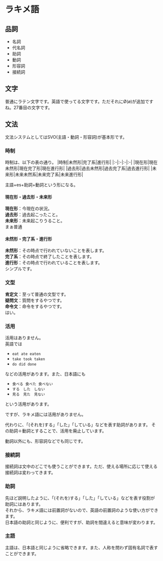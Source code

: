# ラキメ語
## 品詞
- 名詞
- 代名詞
- 助詞
- 動詞
- 形容詞
- 接続詞

## 文字
普通にラテン文字です。英語で使ってる文字です。ただそれにØ(ø)が追加ですね。27番目の文字です。

## 文法
文法システムとしてはSVO(主語・動詞・形容詞)が基本形です。

### 時制
時制は、以下の表の通り。
|時制|未然形|完了系|進行形|
|:-|:-|:-|:-|
|現在形|現在未然形|現在完了形|現在進行形|
|過去形|過去未然形|過去完了系|過去進行形|
|未来形|未来未然系|未来完了系|未来進行形|

主語+es+助詞+動詞という形になる。

#### 現在形・過去形・未来形
__現在形__：今現在の状況。<br>
__過去形__：過去起こったこと。<br>
__未来形__：未来起こりうること。<br>
まぁ普通

#### 未然形・完了系・進行形
__未然形__：その時点で行われていないことを表します。<br>
__完了系__：その時点で終了したことを表します。<br>
__進行形__：その時点で行われていることを表します。<br>
シンプルです。

### 文型
__肯定文__：至って普通の文型です。<br>
__疑問文__：質問をするやつです。<br>
__命令文__：命令をするやつです。<br>
はい。

### 活用
活用はありません。<br>
英語では

- `eat ate eaten`
- `take took taken`
- `do did done`

などの活用があります。また、日本語にも

- `食べる 食べた 食べない`
- `する　した　しない`
- `見る　見た　見ない`

という活用があります。

ですが、ラキメ語には活用がありません。

代わりに、「(それを)する」「した」「している」などを表す助詞があります。
その助詞＋動詞とすることで、活用を廃止しています。

動詞以外にも、形容詞などでも同じです。

### 接続詞
接続詞は文中のどこでも使うことができます。ただ、使える場所に応じて使える接続詞は変わってきます。

### 助詞
先ほど説明したように、「(それを)する」「した」「している」などを表す役割が助詞にはあります。<br>
それから、ラキメ語には前置詞がないので、英語の前置詞のような使い方ができます。<br>
日本語の助詞と同じように、便利ですが、助詞を間違えると意味が変わります。<br>

### 主語
主語は、日本語と同じように省略できます。また、人称を問わず固有名詞で表すことができます。
